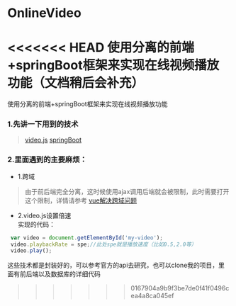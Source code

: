 # OnlineVideo
<<<<<<< HEAD
使用分离的前端+springBoot框架来实现在线视频播放功能（文档稍后会补充）
=======
使用分离的前端+springBoot框架来实现在线视频播放功能
### 1.先讲一下用到的技术
> [video.js](https://videojs.com/)
> [springBoot](http://spring.io/projects/spring-boot)
### 2.里面遇到的主要麻烦：     
* 1.跨域
> 由于前后端完全分离，这时候使用ajax调用后端就会被限制，此时需要打开这个限制，详情请参考 [vue解决跨域问题](https://blog.csdn.net/zhiyikeji/article/details/84865865)
* 2.video.js设置倍速     
实现的代码：
```js
 var video = document.getElementById('my-video');
 video.playbackRate = spe;//此处spe就是播放速度（比如0.5,2.0等）
 video.play();
```
这些技术都是封装好的，可以参考官方的api去研究，也可以clone我的项目，里面有前后端以及数据库的详细代码
>>>>>>> 0167904a9b9f3be7de0f41f0496cea4a8ca045ef
